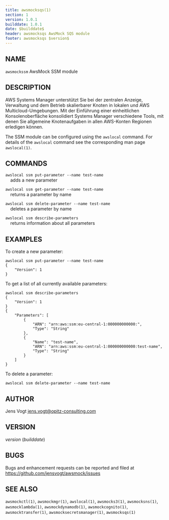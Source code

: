 ```yaml
---
title: awsmocksqs(1)
section: 1
version: 1.0.1
builddate: 1.0.1
date: $builddate$
header: awsmocksqs AwsMock SQS module
footer: awsmocksqs $version$
---
```


## NAME

```awsmockssm``` AwsMock SSM module

## DESCRIPTION

AWS Systems Manager unterstützt Sie bei der zentralen Anzeige, Verwaltung und dem Betrieb skalierbarer Knoten in lokalen
und AWS Multicloud-Umgebungen. Mit der
Einführung einer einheitlichen Konsolenoberfläche konsolidiert Systems Manager verschiedene Tools, mit denen Sie
allgemeine Knotenaufgaben in allen AWS-Konten Regionen
erledigen können.

The SSM module can be configured using the ```awslocal``` command. For details of the ```awslocal``` command see the
corresponding man page ```awslocal(1)```.

## COMMANDS

```awslocal ssm put-parameter --name test-name```  
&nbsp;&nbsp;&nbsp;&nbsp;adds a new parameter

```awslocal ssm get-parameter --name test-name```  
&nbsp;&nbsp;&nbsp;&nbsp;returns a parameter by name

```awslocal ssm delete-parameter --name test-name```  
&nbsp;&nbsp;&nbsp;&nbsp;deletes a parameter by name

```awslocal ssm describe-parameters```  
&nbsp;&nbsp;&nbsp;&nbsp;returns information about all parameters

## EXAMPLES

To create a new parameter:

```
awslocal ssm put-parameter --name test-name
{
    "Version": 1
}
```

To get a list of all currently available parameters:

```
awslocal ssm describe-parameters
{
    "Version": 1
}
{
    "Parameters": [
        {
            "ARN": "arn:aws:ssm:eu-central-1:000000000000:",
            "Type": "String"
        },
        {
            "Name": "test-name",
            "ARN": "arn:aws:ssm:eu-central-1:000000000000:test-name",
            "Type": "String"
        }
    ]
}
```

To delete a parameter:

```
awslocal ssm delete-parameter --name test-name
```

## AUTHOR

Jens Vogt <jens.vogt@opitz-consulting.com>

## VERSION

$version$ ($builddate$)

## BUGS

Bugs and enhancement requests can be reported and filed at https://github.com/jensvogt/awsmock/issues

## SEE ALSO

```awsmockctl(1)```, ```awsmockmgr(1)```, ```awslocal(1)```, ```awsmocks3(1)```, ```awsmocksns(1)```,
```awsmocklambda(1)```,
```awsmockdynamodb(1)```, ```awsmockcognito(1)```, ```awsmocktransfer(1)```, ```awsmocksecretsmanager(1)```,
```awsmocksqs(1)```